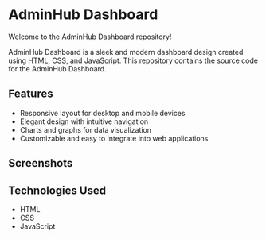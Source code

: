 # AdminHub Dashboard

Welcome to the AdminHub Dashboard repository!

AdminHub Dashboard is a sleek and modern dashboard design created using HTML, CSS, and JavaScript. This repository contains the source code for the AdminHub Dashboard.

## Features

- Responsive layout for desktop and mobile devices
- Elegant design with intuitive navigation
- Charts and graphs for data visualization
- Customizable and easy to integrate into web applications

## Screenshots



## Technologies Used

- HTML
- CSS
- JavaScript



